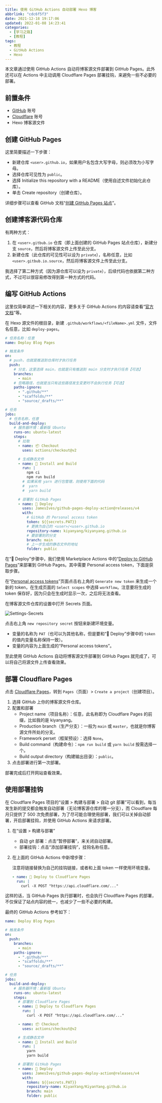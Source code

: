 ```yaml
---
title: 使用 GitHub Actions 自动部署 Hexo 博客
abbrlink: "cdc6f5f3"
date: 2021-12-18 19:17:06
updated: 2022-01-08 14:23:41
categories:
  - [学习之路]
  - [教程]
tags:
  - 教程
  - GitHub Actions
  - Hexo
---
```


本文章通过使用 GitHub Actions 自动将博客源文件部署到 GitHub Pages。此外还可以在 Actions 中主动调用 Cloudflare Pages 部署挂钩，来避免一些不必要的部署。

<!-- more -->

## 前置条件

- [GitHub](https://github.com/) 账号
- [Cloudflare](https://www.cloudflare.com/zh-cn/) 账号
- Hexo 博客源文件

## 创建 GitHub Pages

这里简要描述一下步骤：

- 新建仓库 `<user>.github.io`，如果用户名包含大写字母，则必须改为小写字母。
- 选择仓库可见性为 `public`。
- 选择 Initialize this repository with a README（使用自述文件初始化此仓库）。
- 单击 Create repository（创建仓库）。

详细步骤可以查看 GitHub 文档“[创建 GitHub Pages 站点](https://docs.github.com/cn/pages/getting-started-with-github-pages)”。

## 创建博客源代码仓库

有两种方式：

1. 在 `<user>.gitbub.io` 仓库（即上面创建的 GitHub Pages 站点仓库），新建分支 `source`，然后将博客源文件上传至此分支。
2. 新建仓库（此仓库的可见性可以设为 `private`），名称任意，比如 `<user>.gitbub.io.source`，然后将博客源文件上传至此分支。

我选择了第二种方式（因为源仓库可以设为 `private`），后续代码也依据第二种方式，不过可以很容易修改得到第一种方式的代码。

## 编写 GitHub Actions

这里仅简单讲述一下相关的内容，更多关于 GitHub Actions 的内容请查看“[官方文档](https://docs.github.com/cn/actions)”等。

在 Hexo 源文件的根目录，新建 `.github/workflows/<fileName>.yml` 文件，文件名任意，比如 `deploy-pages`。

```yaml
# 任务名称：任意
name: Deploy Blog Pages

# 触发条件
on:
  # push，也就是推送到仓库时才执行任务
  push:
    # 分支，这里选择 main，也就是只有推送到 main 分支时才执行任务【可选】
    branches:
      - main
    # 忽略路径，也就是当只有这些路径发生变更时不会执行任务【可选】
    paths-ignore:
      - ".github/**"
      - "scaffolds/**"
      - "source/_drafts/**"

# 任务
jobs:
  # 任务名称，任意
  build-and-deploy:
    # 服务器环境：最新版 Ubuntu
    runs-on: ubuntu-latest
    steps:
      # 拉取
      - name: 📦 Checkout
        uses: actions/checkout@v2

      # 生成静态文件
      - name: 🔧 Install and Build
        run: |
          npm ci
          npm run build
        # 如果采用 yarn 进行包管理，则使用下面的代码
        #  yarn
        #  yarn build

      # 部署到 GitHub Pages
      - name: 🚀 Deploy
        uses: JamesIves/github-pages-deploy-action@releases/v4
        with:
          # GitHub 的 Personal access token
          token: ${{secrets.PAT}}
          # 更换为自己的 <user>/<user>.github.io
          repository-name: kiyanyang/kiyanyang.github.io
          # 要部署到的分支
          branch: main
          # 上一步生成的静态文件的地址
          folder: public
```

在“🚀 Deploy”步骤中，我们使用 Marketplace Actions 中的“[Deploy to GitHub Pages](https://github.com/marketplace/actions/deploy-to-github-pages)”来部署到 GitHub Pages。其中需要 Personal access token，下面是获取步骤。

在“[Personal access tokens](https://github.com/settings/tokens)”页面点击右上角的 `Generate new token` 来生成一个新的 token，在生成页面的 `Select scopes` 中选择 `workflow`。注意要将生成的 token 保存好，因为只会在生成时显示一次，之后将无法查看。

在博客源文件仓库的设置中打开 Secrets 页面。

![Settings-Secrets](./settings-secrets.webp)

点击右上角 `new repository secret` 按钮来新建环境变量。

- 变量的名称为 `PAT`（也可以为其他名称，但是要和“🚀 Deploy”步骤中的 `token` 的值内变量名称保持一致）。
- 变量的内容为上面生成的“Personal access tokens”。

至此使用 GitHub Actions 自动将博客源文件部署到 GitHub Pages 就完成了，可以将自己将源文件上传查看效果。

## 部署 Cloudflare Pages

点击 [Cloudflare Pages](https://pages.cloudflare.com)，转到 `Pages`（页面）> `Create a project`（创建项目）。

1. 选择 GitHub 上你的博客源文件仓库。
2. 配置和部署
   - Project name（项目名称）：任意，此名称即为 Cloudflare Pages 的前缀，比如我的是 kiyanyang。
   - Production branch（生产分支）：一般为 `main` 或 `master`，也就是你博客源文件所处的分支。
   - Framework perset（框架预设）：选择 `None`。
   - Build command（构建命令）：`npm run build` 或 `yarn build` 按需选择一个。
   - Build output directory（构建输出目录）：`public`。
3. 点击部署进行第一次部署。

部署完成后打开网站查看效果。

## 使用部署挂钩

在 Cloudflare Pages 项目的“设置 > 构建与部署 > 自动 git 部署”可以看到，每当发生新的提交都会触发自动部署（无论博客源仓库的哪一分支），而 Cloudflare 每月只提供了 500 次免费部署，为了尽可能合理使用部署，我们可以关掉自动部署，开启部署挂钩，并使用 GitHub Actions 来请求部署。

1. 在“设置 > 构建与部署”

   - 自动 git 部署：点击“暂停部署”，来关闭自动部署。
   - 部署挂钩：点击“添加部署挂钩”，挂钩名称任意。

2. 在上面的 GitHub Actions 中新增步骤：

   注意将链接替换为自己的挂钩链接，或者和上面 token 一样使用环境变量。

   ```yaml
   - name: 🚀 Deploy to Cloudflare Pages
     run: |
       curl -X POST "https://api.cloudflare.com/..."
   ```

这样的话，当 GitHub Pages 执行部署时，也会执行 Cloudflare Pages 的部署，不仅保证了站点内容的统一，也减少了一些不必要的构建。

最终的 GitHub Actions 参考如下：

```yaml
name: Deploy Blog Pages

# 触发条件
on:
  push:
    branches:
      - main
    paths-ignore:
      - ".github/**"
      - "scaffolds/**"
      - "source/_drafts/**"

# 任务
jobs:
  build-and-deploy:
    # 服务器环境：最新版 Ubuntu
    runs-on: ubuntu-latest
    steps:
      # 部署到 Cloudflare Pages
      - name: 🚀 Deploy to Cloudflare Pages
        run: |
          curl -X POST "https://api.cloudflare.com/..."

      - name: 📦 Checkout
        uses: actions/checkout@v2

      # 生成静态文件
      - name: 🔧 Install and Build
        run: |
          yarn
          yarn build

      # 部署到 GitHub Pages
      - name: 🚀 Deploy
        uses: JamesIves/github-pages-deploy-action@releases/v4
        with:
          token: ${{secrets.PAT}}
          repository-name: KiyanYang/KiyanYang.github.io
          branch: main
          folder: public
```
